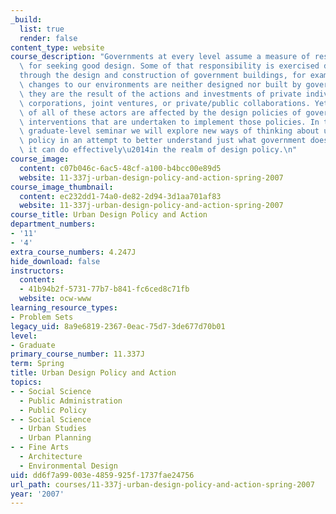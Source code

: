 ```yaml
---
_build:
  list: true
  render: false
content_type: website
course_description: "Governments at every level assume a measure of responsibility\
  \ for seeking good design. Some of that responsibility is exercised directly\u2014\
  through the design and construction of government buildings, for example. But most\
  \ changes to our environments are neither designed nor built by governments. Rather,\
  \ they are the result of the actions and investments of private individuals, institutions,\
  \ corporations, joint ventures, or private/public collaborations. Yet, the actions\
  \ of all of these actors are affected by the design policies of government and the\
  \ interventions that are undertaken to implement those policies. In this advanced\
  \ graduate-level seminar we will explore new ways of thinking about urban design\
  \ policy in an attempt to better understand just what government does\u2014and what\
  \ it can do effectively\u2014in the realm of design policy.\n"
course_image:
  content: c07b046c-6ac5-48cf-a100-b4bcc00e89d5
  website: 11-337j-urban-design-policy-and-action-spring-2007
course_image_thumbnail:
  content: ec232dd1-74a0-de82-2d94-3d1aa701af83
  website: 11-337j-urban-design-policy-and-action-spring-2007
course_title: Urban Design Policy and Action
department_numbers:
- '11'
- '4'
extra_course_numbers: 4.247J
hide_download: false
instructors:
  content:
  - 41b94b2f-5731-77b7-b841-fc6ced8c71fb
  website: ocw-www
learning_resource_types:
- Problem Sets
legacy_uid: 8a9e6819-2367-0eac-75d7-3de677d70b01
level:
- Graduate
primary_course_number: 11.337J
term: Spring
title: Urban Design Policy and Action
topics:
- - Social Science
  - Public Administration
  - Public Policy
- - Social Science
  - Urban Studies
  - Urban Planning
- - Fine Arts
  - Architecture
  - Environmental Design
uid: dd6f7a99-003e-4859-925f-1737fae24756
url_path: courses/11-337j-urban-design-policy-and-action-spring-2007
year: '2007'
---
```


